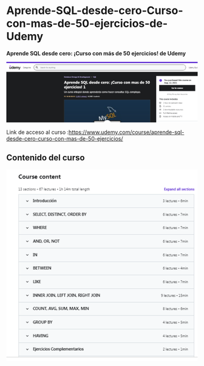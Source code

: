 # Aprende-SQL-desde-cero-Curso-con-mas-de-50-ejercicios-de-Udemy
**Aprende SQL desde cero: ¡Curso con más de 50 ejercicios! de Udemy**


![](imagen10.png)

Link de acceso al curso :https://www.udemy.com/course/aprende-sql-desde-cero-curso-con-mas-de-50-ejercicios/



## Contenido del curso

![](imagen9.png)








